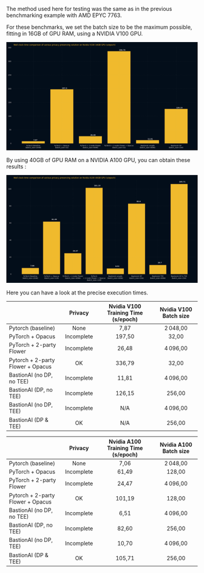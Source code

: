 
The method used here for testing was the same as in the previous benchmarking example with AMD EPYC 7763.

For these benchmarks, we set the batch size to be the maximum possible, fitting in 16GB of GPU RAM, using a NVIDIA V100 GPU.

![](../../../../assets/v100_exec_times_16GB.png)

By using 40GB of GPU RAM on a NVIDIA A100 GPU, you can obtain these results :

![](../../../../assets/a100_exec_times_40GB.png)

Here you can have a look at the precise execution times.


|                                   |  Privacy   | Nvidia V100 Training Time (s/epoch) | Nvidia V100 Batch size |
| --------------------------------- | :--------: | :---------------------------------: | :--------------------: |
| Pytorch (baseline)                |    None    |                7,87                 |        2 048,00        |
| PyTorch + Opacus                  | Incomplete |               197,50                |         32,00          |
| PyTorch + 2-party Flower          | Incomplete |                26,48                |        4 096,00        |
| Pytorch + 2-party Flower + Opacus |     OK     |               336,79                |         32,00          |
| BastionAI (no DP, no TEE)         | Incomplete |                11,81                |        4 096,00        |
| BastionAI (DP, no TEE)            | Incomplete |               126,15                |         256,00         |
| BastionAI (no DP, TEE)            | Incomplete |                 N/A                 |        4 096,00        |
| BastionAI (DP & TEE)              |     OK     |                 N/A                 |         256,00         |


|                                   |  Privacy   | Nvidia A100 Training Time (s/epoch) | Nvidia A100 Batch size |
| --------------------------------- | :--------: | :---------------------------------: | :--------------------: |
| Pytorch (baseline)                |    None    |                7,06                 |        2 048,00        |
| PyTorch + Opacus                  | Incomplete |                61,49                |         128,00         |
| PyTorch + 2-party Flower          | Incomplete |                24,47                |        4 096,00        |
| Pytorch + 2-party Flower + Opacus |     OK     |               101,19                |         128,00         |
| BastionAI (no DP, no TEE)         | Incomplete |                6,51                 |        4 096,00        |
| BastionAI (DP, no TEE)            | Incomplete |                82,60                |         256,00         |
| BastionAI (no DP, TEE)            | Incomplete |                10,70                |        4 096,00        |
| BastionAI (DP & TEE)              |     OK     |               105,71                |         256,00         |

